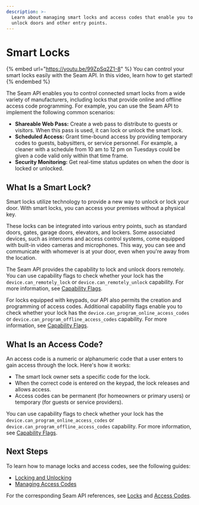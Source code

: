 ```yaml
---
description: >-
  Learn about managing smart locks and access codes that enable you to lock and
  unlock doors and other entry points.
---
```


# Smart Locks

{% embed url="https://youtu.be/99ZpSq2Z1-8" %}
You can control your smart locks easily with the Seam API. In this video, learn how to get started!
{% endembed %}

The Seam API enables you to control connected smart locks from a wide variety of manufacturers, including locks that provide online and offline access code programming. For example, you can use the Seam API to implement the following common scenarios:

* **Shareable Web Pass:** Create a web pass to distribute to guests or visitors. When this pass is used, it can lock or unlock the smart lock.
* **Scheduled Access:** Grant time-bound access by providing temporary codes to guests, babysitters, or service personnel. For example, a cleaner with a schedule from 10 am to 12 pm on Tuesdays could be given a code valid only within that time frame.
* **Security Monitoring:** Get real-time status updates on when the door is locked or unlocked.

## What Is a Smart Lock?

Smart locks utilize technology to provide a new way to unlock or lock your door. With smart locks, you can access your premises without a physical key.

These locks can be integrated into various entry points, such as standard doors, gates, garage doors, elevators, and lockers. Some associated devices, such as intercoms and access control systems, come equipped with built-in video cameras and microphones. This way, you can see and communicate with whomever is at your door, even when you're away from the location.

The Seam API provides the capability to lock and unlock doors remotely. You can use capability flags to check whether your lock has the `device.can_remotely_lock` or `device.can_remotely_unlock` capability. For more information, see [Capability Flags](../../capability-guides/device-and-system-capabilities.md#capability-flags).

For locks equipped with keypads, our API also permits the creation and programming of access codes. Additional capability flags enable you to check whether your lock has the `device.can_program_online_access_codes` or `device.can_program_offline_access_codes` capability. For more information, see [Capability Flags](../../capability-guides/device-and-system-capabilities.md#capability-flags).

## What Is an Access Code?

An access code is a numeric or alphanumeric code that a user enters to gain access through the lock. Here's how it works:

* The smart lock owner sets a specific code for the lock.
* When the correct code is entered on the keypad, the lock releases and allows access.
* Access codes can be permanent (for homeowners or primary users) or temporary (for guests or service providers).

You can use capability flags to check whether your lock has the `device.can_program_online_access_codes` or `device.can_program_offline_access_codes` capability. For more information, see [Capability Flags](../../capability-guides/device-and-system-capabilities.md#capability-flags).

## **Next Steps**

To learn how to manage locks and access codes, see the following guides:

* [Locking and Unlocking](lock-and-unlock.md)
* [Managing Access Codes](access-codes/)

For the corresponding Seam API references, see [Locks](../../api-clients/locks/) and [Access Codes](../../api/access_codes/).
